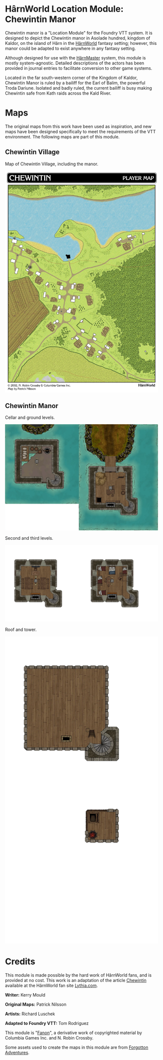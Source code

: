 # HârnWorld Location Module: Chewintin Manor

Chewintin manor is a "Location Module" for the Foundry VTT system. It is designed to depict
the Chewintin manor in Asolade hundred, kingdom of Kaldor, on the island of Hârn in the
[HârnWorld](https://columbiagames.com/harnworld/) fantasy setting; however, this manor
could be adapted to exist anywhere in any fantasy setting.

Although designed for use with the [HârnMaster](https://foundryvtt.com/packages/hm3)
system, this module is mostly system-agnostic.  Detailed descriptions of the actors
has been provided in journal entries to facilitate conversion to other game systems.

Located in the far south-western corner of the Kingdom of Kaldor, Chewintin Manor is
ruled by a bailiff for the Earl of Balim, the powerful Troda Dariune. Isolated and badly
ruled, the current bailiff is busy making Chewintin safe from Kath raids across the Kald
River.

# Maps

The original maps from this work have been used as inspiration, and new maps have been
designed specifically to meet the requirements of the VTT environment.  The following
maps are part of this module.

## Chewintin Village

Map of Chewintin Village, including the manor.

<img src="assets/scenes/playermap.jpg" alt="Chewintin Village" width="600"/>

## Chewintin Manor

Cellar and ground levels.

<img src="assets/scenes/chewintin-manor-lower.webp" alt="Chewintin Manor Lower" width="600"/>

Second and third levels.

<img src="assets/scenes/chewintin-manor-upper.webp" alt="Chewintin Manor Upper" width="600"/>

Roof and tower.

<img src="assets/scenes/chewintin-manor-roof-and-tower.webp" alt="Chewintin Manor Roof and Tower" width="600"/>


# Credits

This module is made possible by the hard work of HârnWorld fans,
and is provided at no cost. This work is an adaptation of the article
[Chewintin](https://www.lythia.com/harnworld/settlements/chewintin/) available at the HârnWorld
fan site [Lythia.com](https://www.lythia.com/).

**Writer:** Kerry Mould

**Original Maps:** Patrick Nilsson

**Artists:** Richard Luschek

**Adapted to Foundry VTT:** Tom Rodriguez

This module is "[Fanon](https://www.lythia.com/about/publishing-fan-written-material/)",
a derivative work of copyrighted material by Columbia Games Inc. and N. Robin Crossby.

Some assets used to create the maps in this module are from
[Forgotton Adventures](https://www.forgotten-adventures.net/).
